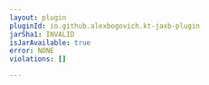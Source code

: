```yaml
---
layout: plugin
pluginId: io.github.alexbogovich.kt-jaxb-plugin
jarSha1: INVALID
isJarAvailable: true
error: NONE
violations: []

---
```

